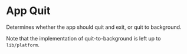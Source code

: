 # App Quit

Determines whether the app should quit and exit, or quit to background.

Note that the implementation of quit-to-background is left up to `lib/platform`.
